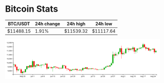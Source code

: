 # Bitcoin Stats

BTC/USDT|24h change|24h high|24h low|
|---|---|---|---|
|$11488.15|1.91%|$11539.32|$11117.64|

<img src="./chart.svg">
